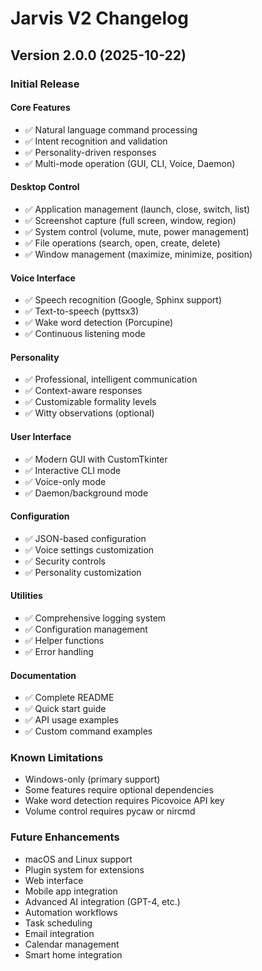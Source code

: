 # Jarvis V2 Changelog

## Version 2.0.0 (2025-10-22)

### Initial Release

#### Core Features
- ✅ Natural language command processing
- ✅ Intent recognition and validation
- ✅ Personality-driven responses
- ✅ Multi-mode operation (GUI, CLI, Voice, Daemon)

#### Desktop Control
- ✅ Application management (launch, close, switch, list)
- ✅ Screenshot capture (full screen, window, region)
- ✅ System control (volume, mute, power management)
- ✅ File operations (search, open, create, delete)
- ✅ Window management (maximize, minimize, position)

#### Voice Interface
- ✅ Speech recognition (Google, Sphinx support)
- ✅ Text-to-speech (pyttsx3)
- ✅ Wake word detection (Porcupine)
- ✅ Continuous listening mode

#### Personality
- ✅ Professional, intelligent communication
- ✅ Context-aware responses
- ✅ Customizable formality levels
- ✅ Witty observations (optional)

#### User Interface
- ✅ Modern GUI with CustomTkinter
- ✅ Interactive CLI mode
- ✅ Voice-only mode
- ✅ Daemon/background mode

#### Configuration
- ✅ JSON-based configuration
- ✅ Voice settings customization
- ✅ Security controls
- ✅ Personality customization

#### Utilities
- ✅ Comprehensive logging system
- ✅ Configuration management
- ✅ Helper functions
- ✅ Error handling

#### Documentation
- ✅ Complete README
- ✅ Quick start guide
- ✅ API usage examples
- ✅ Custom command examples

### Known Limitations
- Windows-only (primary support)
- Some features require optional dependencies
- Wake word detection requires Picovoice API key
- Volume control requires pycaw or nircmd

### Future Enhancements
- macOS and Linux support
- Plugin system for extensions
- Web interface
- Mobile app integration
- Advanced AI integration (GPT-4, etc.)
- Automation workflows
- Task scheduling
- Email integration
- Calendar management
- Smart home integration
